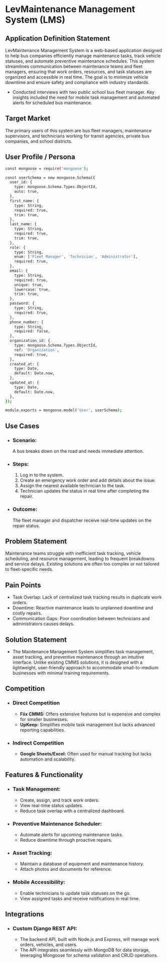 # LevMaintenance Management System (LMS)

## Application Definition Statement

LevMaintenance Management System is a web-based application designed to help bus companies efficiently manage maintenance tasks, track vehicle statuses, and automate preventive maintenance schedules. This system streamlines communication between maintenance teams and fleet managers, ensuring that work orders, resources, and task statuses are organized and accessible in real time. The goal is to minimize vehicle downtime and ensure safety and compliance with industry standards.

- Conducted interviews with two public school bus fleet manager. Key insights included the need for mobile task management and automated alerts for scheduled bus maintenance.

## Target Market

The primary users of this system are bus fleet managers, maintenance supervisors, and technicians working for transit agencies, private bus companies, and school districts.

## User Profile / Persona

```bash
const mongoose = require('mongoose');

const userSchema = new mongoose.Schema({
  user_id: {
    type: mongoose.Schema.Types.ObjectId,
    auto: true,
  },
  first_name: {
    type: String,
    required: true,
    trim: true,
  },
  last_name: {
    type: String,
    required: true,
    trim: true,
  },
  role: {
    type: String,
    enum: ['Fleet Manager', 'Technician', 'Administrator'],
    required: true,
  },
  email: {
    type: String,
    required: true,
    unique: true,
    lowercase: true,
    trim: true,
  },
  password: {
    type: String,
    required: true,
  },
  phone_number: {
    type: String,
    required: false,
  },
  organization_id: {
    type: mongoose.Schema.Types.ObjectId,
    ref: 'Organization',
    required: true,
  },
  created_at: {
    type: Date,
    default: Date.now,
  },
  updated_at: {
    type: Date,
    default: Date.now,
  },
});

module.exports = mongoose.model('User', userSchema);

```

## Use Cases

- ### Scenario:

  A bus breaks down on the road and needs immediate attention.

- ### Steps:
  1. Log in to the system.
  1. Create an emergency work order and add details about the issue.
  1. Assign the nearest available technician to the task.
  1. Technician updates the status in real time after completing the repair.
- ### Outcome:
  The fleet manager and dispatcher receive real-time updates on the repair status.

## Problem Statement

Maintenance teams struggle with inefficient task tracking, vehicle scheduling, and resource management, leading to frequent breakdowns and service delays. Existing solutions are often too complex or not tailored to fleet-specific needs.

## Pain Points

- Task Overlap: Lack of centralized task tracking results in duplicate work orders.
- Downtime: Reactive maintenance leads to unplanned downtime and costly repairs.
- Communication Gaps: Poor coordination between technicians and administrators causes delays.

## Solution Statement

- The Maintenance Management System simplifies task management, asset tracking, and preventive maintenance through an intuitive interface. Unlike existing CMMS solutions, it is designed with a lightweight, user-friendly approach to accommodate small-to-medium businesses with minimal training requirements.

## Competition

- ### Direct Competition

  - **Fiix CMMS:** Offers extensive features but is expensive and complex for smaller businesses.
  - **UpKeep:** Simplifies mobile task management but lacks advanced reporting capabilities.

- ### Indirect Competition
  - **Google Sheets/Excel:** Often used for manual tracking but lacks automation and scalability.

## Features & Functionality

- ### Task Management:

  - Create, assign, and track work orders.
  - View real-time status updates.
  - Reduce task overlap with a centralized dashboard.

- ### Preventive Maintenance Scheduler:

  - Automate alerts for upcoming maintenance tasks.
  - Reduce downtime through proactive repairs.

- ### Asset Tracking:

  - Maintain a database of equipment and maintenance history.
  - Attach photos and documents for reference.

- ### Mobile Accessibility:

  - Enable technicians to update task statuses on the go.
  - View assigned tasks and receive notifications in real time.

## Integrations

- ### Custom Django REST API:

  - The backend API, built with Node.js and Express, will manage work orders, vehicles, and users.
  - The API integrates seamlessly with MongoDB for data storage, leveraging Mongoose for schema validation and CRUD operations.
